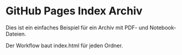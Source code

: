 # GitHub Pages Index Archiv

Dies ist ein einfaches Beispiel für ein Archiv mit PDF- und Notebook-Dateien.

Der Workflow baut index.html für jeden Ordner.
